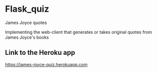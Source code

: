 # Flask_quiz
James Joyce quotes

Implementing the web-client that generates or takes original quotes from James Joyce's books

## Link to the Heroku app
https://james-joyce-quiz.herokuapp.com
